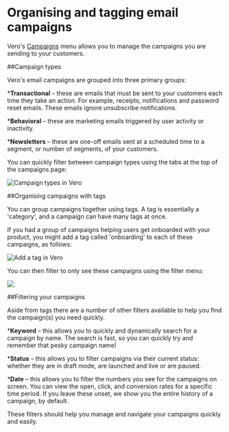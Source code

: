 # Organising and tagging email campaigns

Vero's [Campaigns](https://app.getvero.com/campaigns) menu allows you to manage the campaigns you are sending to your customers.

##Campaign types

Vero's email campaigns are grouped into three primary groups:

***Transactional** – these are emails that must be sent to your customers each time they take an action. For example, receipts, notifications and password reset emails. These emails 
ignore unsubscribe notifications.


***Behavioral** – these are marketing emails triggered by user activity or inactivity.


***Newsletters** – these are one-off emails sent at a scheduled time to a segment, or number of segments, of your customers.

You can quickly filter between campaign types using the tabs at the top of the campaigns page:

![Campaign types in Vero](https://www.getvero.com/wp-content/uploads/2015/07/add-tags.png)

##Organising campaigns with tags

You can group campaigns together using tags. A tag is essentially a 'category', and a campaign can have many tags at once.

If you had a group of campaigns helping users get onboarded with your product, you might add a tag called 'onboarding' to each of these campaigns, as follows:

![Add a tag in Vero](https://www.getvero.com/wp-content/uploads/2015/07/add-a-tag.png)

You can then filter to only see these campaigns using the filter menu:

![](https://www.getvero.com/wp-content/uploads/2015/07/filter-by-tag.png)

##Filtering your campaigns

Aside from tags there are a number of other filters available to help you find the campaign(s) you need quickly.

***Keyword** – this allows you to quickly and dynamically search for a campaign by name. The search is fast, so you can quickly try and remember that pesky campaign name!


***Status** – this allows you to filter campaigns via their current status: whether they are in draft mode, are launched and live or are paused.


***Date** – this allows you to filter the numbers you see for the campaigns on screen. You can view the open, click, and conversion rates for a specific time period. If you leave these unset, we show you the entire history of a campaign, by default.

These filters should help you manage and navigate your campaigns quickly and easily.
